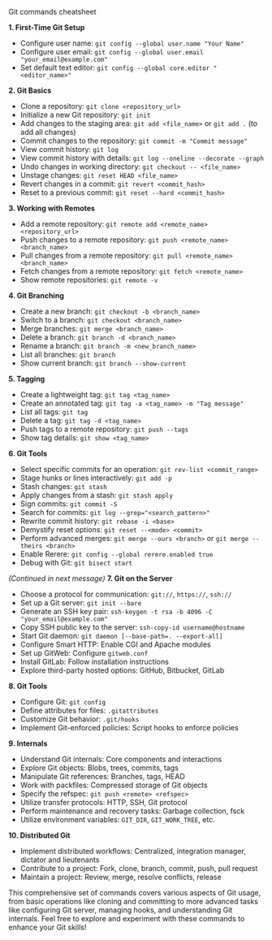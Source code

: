Git commands cheatsheet

**1. First-Time Git Setup**
   - Configure user name: `git config --global user.name "Your Name"`
   - Configure user email: `git config --global user.email "your_email@example.com"`
   - Set default text editor: `git config --global core.editor "<editor_name>"`

**2. Git Basics**
   - Clone a repository: `git clone <repository_url>`
   - Initialize a new Git repository: `git init`
   - Add changes to the staging area: `git add <file_name>` or `git add .` (to add all changes)
   - Commit changes to the repository: `git commit -m "Commit message"`
   - View commit history: `git log`
   - View commit history with details: `git log --oneline --decorate --graph`
   - Undo changes in working directory: `git checkout -- <file_name>`
   - Unstage changes: `git reset HEAD <file_name>`
   - Revert changes in a commit: `git revert <commit_hash>`
   - Reset to a previous commit: `git reset --hard <commit_hash>`

**3. Working with Remotes**
   - Add a remote repository: `git remote add <remote_name> <repository_url>`
   - Push changes to a remote repository: `git push <remote_name> <branch_name>`
   - Pull changes from a remote repository: `git pull <remote_name> <branch_name>`
   - Fetch changes from a remote repository: `git fetch <remote_name>`
   - Show remote repositories: `git remote -v`

**4. Git Branching**
   - Create a new branch: `git checkout -b <branch_name>`
   - Switch to a branch: `git checkout <branch_name>`
   - Merge branches: `git merge <branch_name>`
   - Delete a branch: `git branch -d <branch_name>`
   - Rename a branch: `git branch -m <new_branch_name>`
   - List all branches: `git branch`
   - Show current branch: `git branch --show-current`

**5. Tagging**
   - Create a lightweight tag: `git tag <tag_name>`
   - Create an annotated tag: `git tag -a <tag_name> -m "Tag message"`
   - List all tags: `git tag`
   - Delete a tag: `git tag -d <tag_name>`
   - Push tags to a remote repository: `git push --tags`
   - Show tag details: `git show <tag_name>`

**6. Git Tools**
   - Select specific commits for an operation: `git rev-list <commit_range>`
   - Stage hunks or lines interactively: `git add -p`
   - Stash changes: `git stash`
   - Apply changes from a stash: `git stash apply`
   - Sign commits: `git commit -S`
   - Search for commits: `git log --grep="<search_pattern>"`
   - Rewrite commit history: `git rebase -i <base>`
   - Demystify reset options: `git reset --<mode> <commit>`
   - Perform advanced merges: `git merge --ours <branch>` or `git merge --theirs <branch>`
   - Enable Rerere: `git config --global rerere.enabled true`
   - Debug with Git: `git bisect start`

*(Continued in next message)*
**7. Git on the Server**
   - Choose a protocol for communication: `git://`, `https://`, `ssh://`
   - Set up a Git server: `git init --bare`
   - Generate an SSH key pair: `ssh-keygen -t rsa -b 4096 -C "your_email@example.com"`
   - Copy SSH public key to the server: `ssh-copy-id username@hostname`
   - Start Git daemon: `git daemon [--base-path=. --export-all]`
   - Configure Smart HTTP: Enable CGI and Apache modules
   - Set up GitWeb: Configure `gitweb.conf`
   - Install GitLab: Follow installation instructions
   - Explore third-party hosted options: GitHub, Bitbucket, GitLab

**8. Git Tools**
   - Configure Git: `git config`
   - Define attributes for files: `.gitattributes`
   - Customize Git behavior: `.git/hooks`
   - Implement Git-enforced policies: Script hooks to enforce policies

**9. Internals**
   - Understand Git internals: Core components and interactions
   - Explore Git objects: Blobs, trees, commits, tags
   - Manipulate Git references: Branches, tags, HEAD
   - Work with packfiles: Compressed storage of Git objects
   - Specify the refspec: `git push <remote> <refspec>`
   - Utilize transfer protocols: HTTP, SSH, Git protocol
   - Perform maintenance and recovery tasks: Garbage collection, fsck
   - Utilize environment variables: `GIT_DIR`, `GIT_WORK_TREE`, etc.

**10. Distributed Git**
   - Implement distributed workflows: Centralized, integration manager, dictator and lieutenants
   - Contribute to a project: Fork, clone, branch, commit, push, pull request
   - Maintain a project: Review, merge, resolve conflicts, release

This comprehensive set of commands covers various aspects of Git usage, from basic operations like cloning and committing to more advanced tasks like configuring Git server, managing hooks, and understanding Git internals. Feel free to explore and experiment with these commands to enhance your Git skills!